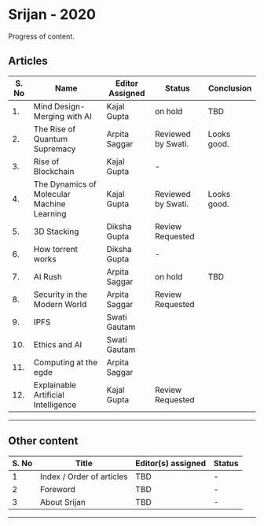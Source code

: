 # Srijan - 2020

Progress of content.

## Articles


| S. No | Name                                      | Editor Assigned |  Status | Conclusion|
|------ |-------------------------------------------|---------------- |---------|-----------|
|1.     |Mind Design-Merging with AI                | Kajal Gupta     | on hold |  TBD |
|2.     |The Rise of Quantum Supremacy              | Arpita Saggar   |Reviewed by Swati.|  Looks good.|
|3.     |Rise of Blockchain                         | Kajal Gupta     |    -    ||
|4.     |The Dynamics of Molecular Machine Learning | Kajal Gupta     |Reviewed by Swati.|  Looks good.|
|5.     |3D Stacking                                | Diksha Gupta    |Review Requested  ||
|6.     |How torrent works                          | Diksha Gupta    |    -    ||
|7.     |AI Rush                                    | Arpita Saggar   | on hold | TBD|
|8.     |Security in the Modern World               | Arpita Saggar   |Review Requested ||
|9.     | IPFS                                      | Swati Gautam    |         ||
|10.    |Ethics and AI                              | Swati Gautam    |         ||
|11.    |Computing at the egde                      | Arpita Saggar   |         ||
|12.    |Explainable Artificial Intelligence        | Kajal Gupta     |Review Requested || 

---

## Other content

| S. No | Title                     | Editor(s) assigned | Status |
| ----  | ------------------------- | ------------------ | ------ |
| 1     | Index / Order of articles | TBD                | -      |
| 2     | Foreword                  | TBD                | -      |
| 3     | About Srijan              | TBD                | -      |

---


